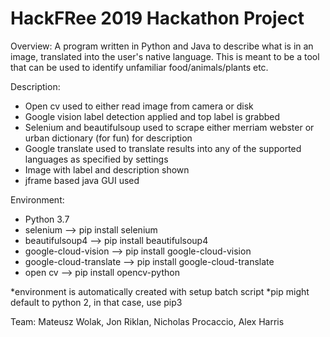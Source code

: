 # HackFRee 2019 Hackathon Project

Overview: 
A program written in Python and Java to describe what is in an image, translated into the user's native language. This is meant to be a tool that can be used to identify unfamiliar food/animals/plants etc.

Description:
- Open cv used to either read image from camera or disk
- Google vision label detection applied and top label is grabbed
- Selenium and beautifulsoup used to scrape either merriam webster or urban dictionary (for fun) for description
- Google translate used to translate results into any of the supported languages as specified by settings
- Image with label and description shown
- jframe based java GUI used

Environment:
- Python 3.7
- selenium               --> pip install selenium
- beautifulsoup4         --> pip install beautifulsoup4
- google-cloud-vision    --> pip install google-cloud-vision
- google-cloud-translate --> pip install google-cloud-translate
- open cv 		 --> pip install opencv-python

*environment is automatically created with setup batch script
*pip might default to python 2, in that case, use pip3

Team:
Mateusz Wolak, Jon Riklan, Nicholas Procaccio, Alex Harris
